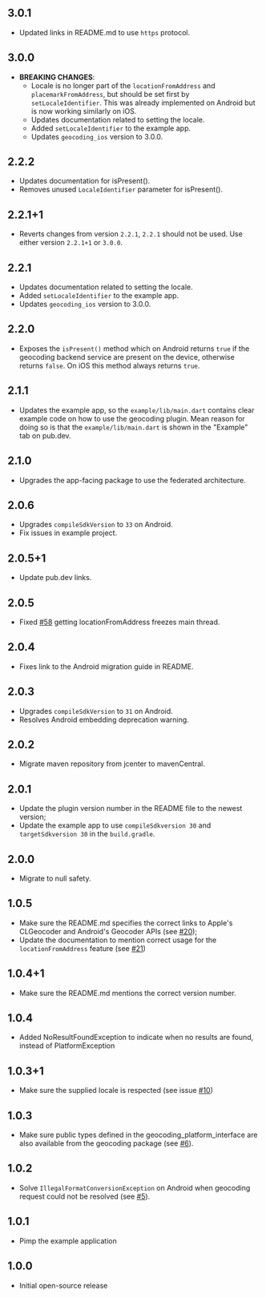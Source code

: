 ## 3.0.1

- Updated links in README.md to use `https` protocol.

## 3.0.0

- **BREAKING CHANGES**:
  - Locale is no longer part of the `locationFromAddress` and `placemarkFromAddress`, but should be set first by `setLocaleIdentifier`. This was already implemented on Android but is now working similarly on iOS.
  - Updates documentation related to setting the locale.
  - Added `setLocaleIdentifier` to the example app.
  - Updates `geocoding_ios` version to 3.0.0.

## 2.2.2

- Updates documentation for isPresent().
- Removes unused `LocaleIdentifier` parameter for isPresent().

## 2.2.1+1

- Reverts changes from version `2.2.1`, `2.2.1` should not be used. Use either version `2.2.1+1` or `3.0.0`.

## 2.2.1

- Updates documentation related to setting the locale.
- Added `setLocaleIdentifier` to the example app.
- Updates `geocoding_ios` version to 3.0.0.

## 2.2.0

- Exposes the `isPresent()` method which on Android returns `true` if the
  geocoding backend service are present on the device, otherwise returns `false`.
  On iOS this method always returns `true`.

## 2.1.1

- Updates the example app, so the `example/lib/main.dart` contains clear example
  code on how to use the geocoding plugin. Mean reason for doing so is that the
  `example/lib/main.dart` is shown in the "Example" tab on pub.dev.

## 2.1.0

- Upgrades the app-facing package to use the federated architecture.

## 2.0.6

- Upgrades `compileSdkVersion` to `33` on Android.
- Fix issues in example project.

## 2.0.5+1

- Update pub.dev links.

## 2.0.5

- Fixed [#58](https://github.com/Baseflow/flutter-geocoding/issues/58) getting locationFromAddress freezes main thread.

## 2.0.4

- Fixes link to the Android migration guide in README.

## 2.0.3

- Upgrades `compileSdkVersion` to `31` on Android.
- Resolves Android embedding deprecation warning.

## 2.0.2

- Migrate maven repository from jcenter to mavenCentral.

## 2.0.1

- Update the plugin version number in the README file to the newest version;
- Update the example app to use `compileSdkversion 30` and `targetSdkversion 30` in the `build.gradle`.

## 2.0.0

- Migrate to null safety.

## 1.0.5

- Make sure the README.md specifies the correct links to Apple's CLGeocoder and Android's Geocoder APIs (see [#20](https://github.com/baseflow/flutter-geocoding/pull/20));
- Update the documentation to mention correct usage for the `locationFromAddress` feature (see [#21](https://github.com/baseflow/flutter-geocoding/pull/21))

## 1.0.4+1

- Make sure the README.md mentions the correct version number.

## 1.0.4

- Added NoResultFoundException to indicate when no results are found, instead of PlatformException

## 1.0.3+1

- Make sure the supplied locale is respected (see issue [#10](https://github.com/Baseflow/flutter-geocoding/issues/10))

## 1.0.3

- Make sure public types defined in the geocoding_platform_interface are also available from the geocoding package (see [#6](https://github.com/Baseflow/flutter-geocoding/issues/6)).

## 1.0.2

- Solve `IllegalFormatConversionException` on Android when geocoding request could not be resolved (see [#5](https://github.com/Baseflow/flutter-geocoding/issues/5)).

## 1.0.1

- Pimp the example application

## 1.0.0

- Initial open-source release
